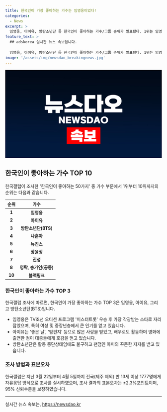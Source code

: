 ```yaml
---
title: 한국인이 가장 좋아하는 가수는 임영웅이었다!
categories:
  - News
excerpt: >
  임영웅, 아이유, 방탄소년단 등 한국인이 좋아하는 가수/그룹 순위가 발표됐다. 1위는 임영웅으로, 미스터트롯 우승 후 가장 각광받는 스타로 인기를 얻었다. 2위는 아이유로, 그녀의 노래와 연기가 사랑받았다. 3위는 방탄소년단으로, 멤버들이 국방의 의무를 다하고 있음에도 불구하고 팬덤의 지지가 굳건하다는 결과도 나왔다. (150자)
feature_text: >
  ## adskorea 실시간 뉴스 속보입니다.

  임영웅, 아이유, 방탄소년단 등 한국인이 좋아하는 가수/그룹 순위가 발표됐다. 1위는 임영웅으로, 미스터트롯 우승 후 가장 각광받는 스타로 인기를 얻었다. 2위는 아이유로, 그녀의 노래와 연기가 사랑받았다. 3위는 방탄소년단으로, 멤버들이 국방의 의무를 다하고 있음에도 불구하고 팬덤의 지지가 굳건하다는 결과도 나왔다. (150자)
image: '/assets/img/newsdao_breakingnews.jpg'
---
```


<p><img src="/assets/img/newsdao_breakingnews.jpg" alt="adskorea 속보" /></p>

<h2 data-ke-size="size26">한국인이 좋아하는 가수 TOP 10</h2>

<p data-ke-size="size16">한국갤럽이 조사한 '한국인이 좋아하는 50가지' 중 가수 부문에서 1위부터 10위까지의 순위는 다음과 같습니다.</p>

<table>
    <thead>
        <tr>
            <th>순위</th>
            <th>가수</th>
        </tr>
    </thead>
    <tbody>
        <tr>
            <td style="text-align: center; height: 17px;"><b>1</b></td>
            <td style="text-align: center; height: 17px;"><b>임영웅</b></td>
        </tr>
        <tr>
            <td style="text-align: center; height: 17px;"><b>2</b></td>
            <td style="text-align: center; height: 17px;"><b>아이유</b></td>
        </tr>
        <tr>
            <td style="text-align: center; height: 17px;"><b>3</b></td>
            <td style="text-align: center; height: 17px;"><b>방탄소년단(BTS)</b></td>
        </tr>
        <tr>
            <td style="text-align: center; height: 17px;"><b>4</b></td>
            <td style="text-align: center; height: 17px;"><b>나훈아</b></td>
        </tr>
        <tr>
            <td style="text-align: center; height: 17px;"><b>5</b></td>
            <td style="text-align: center; height: 17px;"><b>뉴진스</b></td>
        </tr>
        <tr>
            <td style="text-align: center; height: 17px;"><b>6</b></td>
            <td style="text-align: center; height: 17px;"><b>장윤정</b></td>
        </tr>
        <tr>
            <td style="text-align: center; height: 17px;"><b>7</b></td>
            <td style="text-align: center; height: 17px;"><b>진성</b></td>
        </tr>
        <tr>
            <td style="text-align: center; height: 17px;"><b>8</b></td>
            <td style="text-align: center; height: 17px;"><b>영탁, 송가인(공동)</b></td>
        </tr>
        <tr>
            <td style="text-align: center; height: 17px;"><b>10</b></td>
            <td style="text-align: center; height: 17px;"><b>블랙핑크</b></td>
        </tr>
    </tbody>
</table>

<h3 data-ke-size="size24">한국인이 좋아하는 가수 TOP 3</h3>

<p data-ke-size="size16">한국갤럽 조사에 따르면, 한국인이 가장 좋아하는 가수 TOP 3은 임영웅, 아이유, 그리고 방탄소년단(BTS)입니다.</p>

<ul>
    <li>임영웅은 TV조선 오디션 프로그램 '미스터트롯' 우승 후 가장 각광받는 스타로 자리 잡았으며, 특히 여성 및 중장년층에서 큰 인기를 얻고 있습니다.</li>
    <li>아이유는 '좋은 날', '밤편지' 등으로 많은 사랑을 받았고, 배우로도 활동하며 영화에 출연한 점이 대중들에게 호감을 얻고 있습니다.</li>
    <li>방탄소년단은 활동 중단상태임에도 불구하고 팬덤인 아미의 꾸준한 지지를 받고 있습니다.</li>
</ul>

<h3 data-ke-size="size24">조사 방법과 표본오차</h3>

<p data-ke-size="size16">한국갤럽은 지난 3월 22일부터 4월 5일까지 전국(제주 제외) 만 13세 이상 1777명에게 자유응답 방식으로 조사를 실시하였으며, 조사 결과의 표본오차는 ±2.3%포인트이며, 95% 신뢰수준을 보장하였습니다.</p>

<hr>
실시간 뉴스 속보는, <a href="https://newsdao.kr" rel="dofollow">https://newsdao.kr</a>


